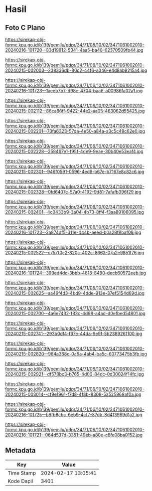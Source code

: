 # Hasil

## Foto C Plano

https://sirekap-obj-formc.kpu.go.id/b139/pemilu/pdpr/34/71/06/10/02/3471061002010-20240216-101720--83d19612-5341-4aa5-ba48-62370509fb44.jpg

https://sirekap-obj-formc.kpu.go.id/b139/pemilu/pdpr/34/71/06/10/02/3471061002010-20240215-002003--238336db-80c2-44f6-a346-e4d8ab9215a4.jpg

https://sirekap-obj-formc.kpu.go.id/b139/pemilu/pdpr/34/71/06/10/02/3471061002010-20240216-101723--1aeeb7b7-d98e-4704-baa6-a00986fa02a1.jpg

https://sirekap-obj-formc.kpu.go.id/b139/pemilu/pdpr/34/71/06/10/02/3471061002010-20240215-002112--86ca86ff-9422-44e2-aa05-463062d55425.jpg

https://sirekap-obj-formc.kpu.go.id/b139/pemilu/pdpr/34/71/06/10/02/3471061002010-20240215-002201--73fa6323-57da-4e50-a84a-a3c5c49c62e0.jpg

https://sirekap-obj-formc.kpu.go.id/b139/pemilu/pdpr/34/71/06/10/02/3471061002010-20240215-002228--258467e1-f95f-4de9-9eae-30b40e53eaf4.jpg

https://sirekap-obj-formc.kpu.go.id/b139/pemilu/pdpr/34/71/06/10/02/3471061002010-20240215-002301--946f0591-0596-4ed9-b67e-b7167e8c82c6.jpg

https://sirekap-obj-formc.kpu.go.id/b139/pemilu/pdpr/34/71/06/10/02/3471061002010-20240215-002328--0fd6407c-57a0-4192-9d81-7afafb396f29.jpg

https://sirekap-obj-formc.kpu.go.id/b139/pemilu/pdpr/34/71/06/10/02/3471061002010-20240215-002401--4c0433b9-3a04-4b73-8ff4-f3aa89106095.jpg

https://sirekap-obj-formc.kpu.go.id/b139/pemilu/pdpr/34/71/06/10/02/3471061002010-20240216-101723--2a874df5-311e-444b-aeed-b0a28f8baf09.jpg

https://sirekap-obj-formc.kpu.go.id/b139/pemilu/pdpr/34/71/06/10/02/3471061002010-20240215-002522--c757f0c2-320c-402c-8663-07a2e9851f76.jpg

https://sirekap-obj-formc.kpu.go.id/b139/pemilu/pdpr/34/71/06/10/02/3471061002010-20240216-101724--399ed4dc-3bbb-4818-8490-decb60572eeb.jpg

https://sirekap-obj-formc.kpu.go.id/b139/pemilu/pdpr/34/71/06/10/02/3471061002010-20240215-002625--aa49f4d3-4bd9-4dde-913e-37ef5154d69d.jpg

https://sirekap-obj-formc.kpu.go.id/b139/pemilu/pdpr/34/71/06/10/02/3471061002010-20240215-002700--4a6e7432-f83c-4d98-a4ad-d0efbed54801.jpg

https://sirekap-obj-formc.kpu.go.id/b139/pemilu/pdpr/34/71/06/10/02/3471061002010-20240215-002741--293b0df4-f97e-44da-9e9f-5b2389261100.jpg

https://sirekap-obj-formc.kpu.go.id/b139/pemilu/pdpr/34/71/06/10/02/3471061002010-20240215-002820--964a368c-0a6a-4ab4-ba5c-60773475b3fb.jpg

https://sirekap-obj-formc.kpu.go.id/b139/pemilu/pdpr/34/71/06/10/02/3471061002010-20240215-002921--df578bc3-b765-4d00-84dc-0d30024f14fc.jpg

https://sirekap-obj-formc.kpu.go.id/b139/pemilu/pdpr/34/71/06/10/02/3471061002010-20240215-003014--cf9e1961-f7d8-4f8b-8309-5a525969af0a.jpg

https://sirekap-obj-formc.kpu.go.id/b139/pemilu/pdpr/34/71/06/10/02/3471061002010-20240216-101725--b8fb8cbc-6eb9-4cf7-87db-8d413969d1a2.jpg

https://sirekap-obj-formc.kpu.go.id/b139/pemilu/pdpr/34/71/06/10/02/3471061002010-20240216-101721--064d537d-3351-49eb-a80e-c8fe08ba0152.jpg


## Metadata

| Key        | Value               |
| ---------- | ------------------- |
| Time Stamp | 2024-02-17 13:05:41 |
| Kode Dapil | 3401                |



